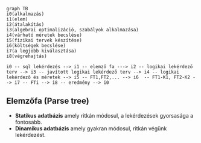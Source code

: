 ```mermaid
graph TB
i0(alkalmazás)
i1(elem)
i2(átalakítás)
i3(algebrai optimalizáció, szabályok alkalmazása)
i4(várható méretek becslése)
i5(fizikai tervek készítése)
i6(költségek becslése)
i7(a legjobb kiválasztása)
i8(végrehajtás)

i0 -- sql lekérdezés --> i1 -- elemző fa ---> i2 -- logikai lekérdező terv --> i3 -- javított logikai lekérdező terv --> i4 -- logikai lekérdező és méretek --> i5 -- FT1,FT2,... --> i6  -- FT1-K1, FT2-K2 --> i7 -- FTi --> i8 -- eredmény --> i0 
```
## Elemzőfa (Parse tree)

* **Statikus adatbázis** amely ritkán módosul, a lekérdezések gyorsasága a fontosabb.
* **Dinamikus adatbázis** amely gyakran módosul, ritkán végünk lekérdezést.
<!--stackedit_data:
eyJoaXN0b3J5IjpbLTE4MzMyMjY0OTRdfQ==
-->